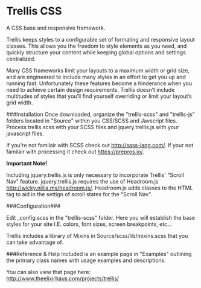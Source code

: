 # Trellis CSS
A CSS base and responsive framework.

Trellis keeps styles to a configurable set of formating and responsive layout classes. This allows you the freedom to style elements as you need, and quickly structure your content while keeping global options and settings centralized.

Many CSS frameworks limit your layouts to a maximum width or grid size, and are engineered to include many styles in an effort to get you up and running fast. Unfortunately these features become a hinderance when you need to achieve certain design requirements. Trellis doesn’t include multitudes of styles that you’ll find yourself overriding or limit your layout’s grid width.

###Installation
Once downloaded, organize the "trellis-scss" and "trellis-js" folders located in "Source" within you CSS/SCSS and Javscript files. Process trellis.scss with your SCSS files and jquery.trellis.js with your javascript files.

If you're not familair with SCSS check out http://sass-lang.com/. If your not familair with processing it check out https://prepros.io/.

**Important Note!**

Including jquery.trellis.js is only necessary to incorporate Trellis' "Scroll Nav" feature. jquery.trellis.js requires the use of Headroom.js http://wicky.nillia.ms/headroom.js/. Headroom.js adds classes to the HTML tag to aid in the settign of scroll states for the "Scroll Nav". 


###Configuration###

Edit _config.scss in the "trellis-scss" folder. Here you will establish the base styles for your site I.E. colors, font sizes, screen breakpoints, etc... 

Trellis includes a library of Mixins in Source/scss/lib/mixins.scss that you can take advantage of.



###Reference & Help
Included is an example page in "Examples" outlining the primary class names with usage examples and descriptions. 

You can also view that page here: http://www.theelixirhaus.com/projects/trellis/
